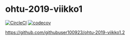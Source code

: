 # ohtu-2019-viikko1

[![CircleCI](https://circleci.com/gh/githubuser100923/ohtu-2019-viikko1.svg?style=svg)](https://circleci.com/gh/githubuser100923/ohtu-2019-viikko1)
[![codecov](https://codecov.io/gh/githubuser100923/ohtu-2019-viikko1/branch/master/graph/badge.svg)](https://codecov.io/gh/githubuser100923/ohtu-2019-viikko1)


https://github.com/githubuser100923/ohtu-2019-viikko1.2
